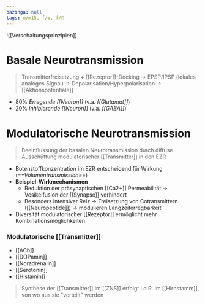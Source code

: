 ```yaml
---
bazinga: null
tags: m/m15, f/⚙️, f/🧠
---
```

![[Verschaltungsprinzipien]]

# Basale Neurotransmission
> Transmitterfreisetzung + [[Rezeptor]]-Docking → EPSP/IPSP (lokales analoges Signal) → Depolarisation/Hyperpolarisation → [[Aktionspotentiale]]
- 80% *Erregende [[Neuron]]* (v.a. *[[Glutamat]]*)
- 20% *inhibierende [[Neuron]]* (v.a. *[[GABA]]*)

# Modulatorische Neurotransmission
> Beeinflussung der basalen Neurotransmission durch diffuse Ausschüttung modulatorischer [[Transmitter]] in den EZR
- Botenstoffkonzentration im EZR entscheidend für Wirkung (*==Volumentransmission==*)
- **Beispiel-Wirkmechanismen**
	- Reduktion der präsynaptischen [[Ca2+]] Permeabilität → Vesikelfusion der [[Synapse]] verhindert
	- Besonders intensiver Reiz → Freisetzung von Cotransmittern ([[Neuropeptide]]) → modulieren Langzeiterregbarkeit
- Diversität modulatorischer [[Rezeptor]] ermöglicht mehr Kombinationsmöglichkeiten

### Modulatorische [[Transmitter]]
- [[ACh]]
- [[DOPamin]]
- [[Noradrenalin]]
- [[Serotonin]]
- [[Histamin]]

> Synthese der [[Transmitter]] im [[ZNS]] erfolgt i.d.R. im [[Hirnstamm]], von wo aus sie "verteilt" werden